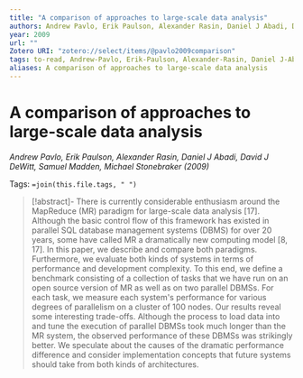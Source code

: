 ```yaml
---
title: "A comparison of approaches to large-scale data analysis"
authors: Andrew Pavlo, Erik Paulson, Alexander Rasin, Daniel J Abadi, David J DeWitt, Samuel Madden, Michael Stonebraker
year: 2009
url: ""
Zotero URI: "zotero://select/items/@pavlo2009comparison"
tags: to-read, Andrew-Pavlo, Erik-Paulson, Alexander-Rasin, Daniel J-Abadi, David J-DeWitt, Samuel-Madden, Michael-Stonebraker
aliases: A comparison of approaches to large-scale data analysis
---
```


# A comparison of approaches to large-scale data analysis  
_Andrew Pavlo, Erik Paulson, Alexander Rasin, Daniel J Abadi, David J DeWitt, Samuel Madden, Michael Stonebraker (2009)_

Tags: `=join(this.file.tags, " ")`

> [!abstract]-
> There is currently considerable enthusiasm around the MapReduce (MR) paradigm for large-scale data analysis [17]. Although the basic control flow of this framework has existed in parallel SQL database management systems (DBMS) for over 20 years, some have called MR a dramatically new computing model [8, 17]. In this paper, we describe and compare both paradigms. Furthermore, we evaluate both kinds of systems in terms of performance and development complexity. To this end, we define a benchmark consisting of a collection of tasks that we have run on an open source version of MR as well as on two parallel DBMSs. For each task, we measure each system's performance for various degrees of parallelism on a cluster of 100 nodes. Our results reveal some interesting trade-offs. Although the process to load data into and tune the execution of parallel DBMSs took much longer than the MR system, the observed performance of these DBMSs was strikingly better. We speculate about the causes of the dramatic performance difference and consider implementation concepts that future systems should take from both kinds of architectures.


